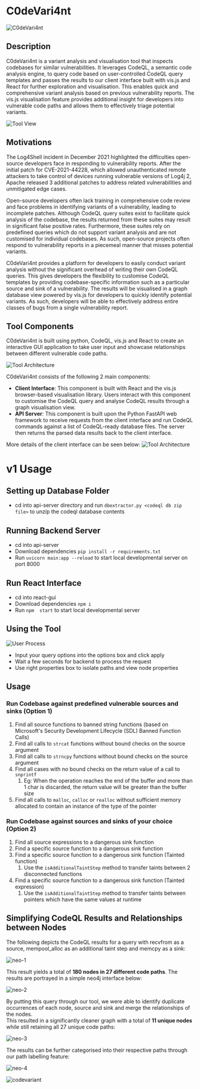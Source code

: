 # C0deVari4nt 
![C0deVari4nt](https://github.com/whitesquirrell/C0deVari4nt/blob/main/images/icon.png) 

## Description
C0deVari4nt is a variant analysis and visualisation tool that inspects codebases for similar vulnerabilities. It leverages CodeQL, a semantic code analysis engine, to query code based on user-controlled CodeQL query templates and passes the results to our client interface built with vis.js and React for further exploration and visualisation. This enables quick and comprehensive variant analysis based on previous vulnerability reports. The vis.js visualisation feature provides additional insight for developers into vulnerable code paths and allows them to effectively triage potential variants.

![Tool View](https://github.com/whitesquirrell/C0deVari4nt/blob/main/images/react-view.png) 

## Motivations
The Log4Shell incident in December 2021 highlighted the difficulties open-source developers face in responding to vulnerability reports. After the initial patch for CVE-2021-44228, which allowed unauthenticated remote attackers to take control of devices running vulnerable versions of Log4j 2, Apache released 3 additional patches to address related vulnerabilities and unmitigated edge cases.

Open-source developers often lack training in comprehensive code review and face problems in identifying variants of a vulnerability, leading to incomplete patches. Although CodeQL query suites exist to facilitate quick analysis of the codebase, the results returned from these suites may result in significant false positive rates. Furthermore, these suites rely on predefined queries which do not support variant analysis and are not customised for individual codebases. As such, open-source projects often respond to vulnerability reports in a piecemeal manner that misses potential variants.

C0deVari4nt provides a platform for developers to easily conduct variant analysis without the significant overhead of writing their own CodeQL queries. This gives developers the flexibility to customise CodeQL templates by providing codebase-specific information such as a particular source and sink of a vulnerability. The results will be visualised in a graph database view powered by vis.js for developers to quickly identify potential variants. As such, developers will be able to effectively address entire classes of bugs from a single vulnerability report.

## Tool Components 
C0deVari4nt is built using python, CodeQL, vis.js and React to create an interactive GUI application to take user input and showcase relationships between different vulnerable code paths.

![Tool Architecture](https://github.com/whitesquirrell/C0deVari4nt/blob/main/images/architecture.png) 

C0deVari4nt consists of the following 2 main components:  
- **Client Interface**: This component is built with React and the vis.js browser-based visualisation library. Users interact with this component to customise the CodeQL query and analyse CodeQL results through a graph visualisation view.
- **API Server**: This component is built upon the Python FastAPI web framework to receive requests from the client interface and run CodeQL commands against a list of CodeQL-ready database files. The server then returns the parsed data results back to the client interface.


More details of the client interface can be seen below:
![Tool Architecture](https://github.com/whitesquirrell/C0deVari4nt/blob/main/images/interface.png) 


# v1 Usage
## Setting up Database Folder
- cd into api-server directory and run `dbextractor.py <codeql db zip file>` to unzip the codeql database contents

## Running Backend Server
- cd into api-server
- Download dependencies `pip install -r requirements.txt`
- Run `uvicorn main:app --reload` to start local developmental server on port 8000

## Run React Interface
- cd into react-gui
- Download dependencies `npm i`
- Run `npm  start` to start local developmental server


## Using the Tool
![User Process](https://github.com/whitesquirrell/C0deVari4nt/blob/main/images/user-process.png) 

- Input your query options into the options box and click apply
- Wait a few seconds for backend to process the request
- Use right properties box to isolate paths and view node properties

## Usage
### Run Codebase against predefined vulnerable sources and sinks (Option 1) 
1. Find all source functions to banned string functions (based on Microsoft's Security Development Lifecycle (SDL) Banned Function Calls)
2. Find all calls to `strcat` functions without bound checks on the source argument
3. Find all calls to `strncpy` functions without bound checks on the source argument
4. Find all cases with no bound checks on the return value of a call to `snprintf`
    1. Eg: When the operation reaches the end of the buffer and more than 1 char is discarded, the return value will be greater than the buffer size
5. Find all calls to `malloc`, `calloc` or `realloc` without sufficient memory allocated to contain an instance of the type of the pointer

### Run Codebase against sources and sinks of your choice (Option 2)
1. Find all source expressions to a dangerous sink function
2. Find a specific source function to a dangerous sink function
3. Find a specific source function to a dangerous sink function (Tainted function)
    1. Use the `isAdditionalTaintStep` method to transfer taints between 2 disconnected functions
4. Find a specific source function to a dangerous sink function (Tainted expression)
    1. Use the `isAdditionalTaintStep` method to transfer taints between pointers which have the same values at runtime

## Simplifying CodeQL Results and Relationships between Nodes
The following depicts the CodeQL results for a query with recvfrom as a source, mempool_alloc as an additional taint step and memcpy as a sink:

![neo-1](https://github.com/whitesquirrell/C0deVari4nt/blob/main/images/codevariant-1.png)  

This result yields a total of **180 nodes in 27 different code paths**. The results are portrayed in a simple neo4j interface below:

![neo-2](https://github.com/whitesquirrell/C0deVari4nt/blob/main/images/codevariant-2.png)  

By putting this query through our tool, we were able to identify duplicate occurrences of each node, source and sink and merge the relationships of the nodes.  
This resulted in a significantly cleaner graph with a total of **11 unique nodes** while still retaining all 27 unique code paths:

![neo-3](https://github.com/whitesquirrell/C0deVari4nt/blob/main/images/codevariant-3.png)  

The results can be further categorised into their respective paths through our path labelling feature:

![neo-4](https://github.com/whitesquirrell/C0deVari4nt/blob/main/images/codevariant-4.png)

![codevariant](https://github.com/whitesquirrell/C0deVari4nt/blob/main/images/codevariant.gif)
